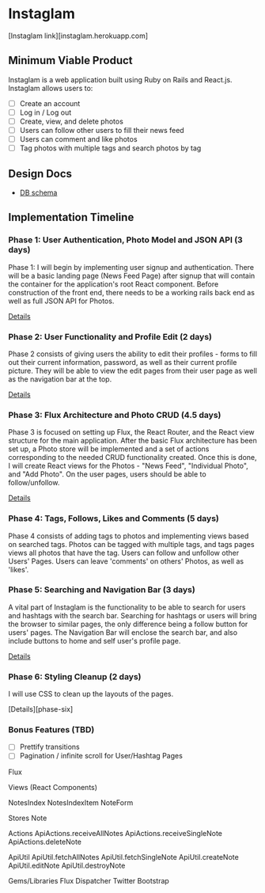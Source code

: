 # Instaglam

[Instaglam link][instaglam.herokuapp.com] 

[instaglam]: http://www.instagram.com

## Minimum Viable Product

Instaglam is a web application built using Ruby on Rails and React.js.
Instaglam allows users to:

<!-- This is a Markdown checklist. Use it to keep track of your progress! -->

- [ ] Create an account
- [ ] Log in / Log out
- [ ] Create, view, and delete photos
- [ ] Users can follow other users to fill their news feed
- [ ] Users can comment and like photos
- [ ] Tag photos with multiple tags and search photos by tag

## Design Docs
* [DB schema][schema]

[schema]: ./docs/schema.md

## Implementation Timeline

### Phase 1: User Authentication, Photo Model and JSON API (3 days)

Phase 1: I will begin by implementing user signup and authentication. There will
be a basic landing page (News Feed Page) after signup that will contain the
container for the application's root React component. Before construction of the front end,
there needs to be a working rails back end as well as full JSON API for Photos.

[Details][phase-one]

### Phase 2: User Functionality and Profile Edit (2 days)
Phase 2 consists of giving users the ability to edit their profiles - forms to
fill out their current information, password, as well as their current profile picture.
They will be able to view the edit pages from their user page as well as the
navigation bar at the top.

[Details][phase-two]

### Phase 3: Flux Architecture and Photo CRUD (4.5 days)

Phase 3 is focused on setting up Flux, the React Router, and the React view
structure for the main application. After the basic Flux architecture has been
set up, a Photo store will be implemented and a set of actions corresponding to
the needed CRUD functionality created. Once this is done, I will create React
views for the Photos - "News Feed", "Individual Photo", and "Add Photo".
On the user pages, users should be able to follow/unfollow.

[Details][phase-three]

### Phase 4: Tags, Follows, Likes and Comments (5 days)
Phase 4 consists of adding tags to photos and implementing views based on
searched tags. Photos can be tagged with multiple tags, and tags pages
views all photos that have the tag.
Users can follow and unfollow other Users' Pages.
Users can leave 'comments' on others' Photos, as well as 'likes'.


### Phase 5: Searching and Navigation Bar (3 days)
A vital part of Instaglam is the functionality to be able to search for users and
hashtags with the search bar. Searching for hashtags or users will bring the browser
to similar pages, the only difference being a follow button for users' pages.
The Navigation Bar will enclose the search bar, and also include buttons to home
and self user's profile page.

[Details][phase-five]


### Phase 6: Styling Cleanup (2 days)
I will use CSS to clean up the layouts of the pages.

[Details][phase-six]


### Bonus Features (TBD)
- [ ] Prettify transitions
- [ ] Pagination / infinite scroll for User/Hashtag Pages

[phase-one]: ./docs/phases/phase1.md
[phase-two]: ./docs/phases/phase2.md
[phase-three]: ./docs/phases/phase3.md
[phase-four]: ./docs/phases/phase4.md
[phase-five]: ./docs/phases/phase5.md

Flux

Views (React Components)

NotesIndex
NotesIndexItem
NoteForm


Stores
Note

Actions
ApiActions.receiveAllNotes
ApiActions.receiveSingleNote
ApiActions.deleteNote

ApiUtil
ApiUtil.fetchAllNotes
ApiUtil.fetchSingleNote
ApiUtil.createNote
ApiUtil.editNote
ApiUtil.destroyNote

Gems/Libraries
Flux Dispatcher
Twitter Bootstrap
